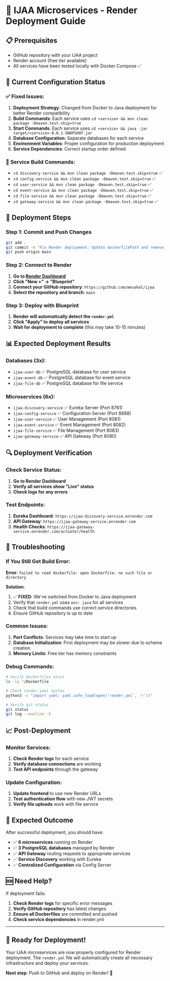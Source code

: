 # 🚀 **IJAA Microservices - Render Deployment Guide**

## 📋 **Prerequisites**

- GitHub repository with your IJAA project
- Render account (free tier available)
- All services have been tested locally with Docker Compose ✅

## 🔧 **Current Configuration Status**

### ✅ **Fixed Issues:**
1. **Deployment Strategy**: Changed from Docker to Java deployment for better Render compatibility
2. **Build Commands**: Each service uses `cd <service> && mvn clean package -Dmaven.test.skip=true`
3. **Start Commands**: Each service uses `cd <service> && java -jar target/<service>-0.0.1-SNAPSHOT.jar`
4. **Database Configuration**: Separate databases for each service
5. **Environment Variables**: Proper configuration for production deployment
6. **Service Dependencies**: Correct startup order defined

### 📁 **Service Build Commands:**
- `cd discovery-service && mvn clean package -Dmaven.test.skip=true` ✅
- `cd config-service && mvn clean package -Dmaven.test.skip=true` ✅
- `cd user-service && mvn clean package -Dmaven.test.skip=true` ✅
- `cd event-service && mvn clean package -Dmaven.test.skip=true` ✅
- `cd file-service && mvn clean package -Dmaven.test.skip=true` ✅
- `cd gateway-service && mvn clean package -Dmaven.test.skip=true` ✅

## 🚀 **Deployment Steps**

### **Step 1: Commit and Push Changes**
```bash
git add .
git commit -m "Fix Render deployment: Update dockerfilePath and remove buildArgs"
git push origin main
```

### **Step 2: Connect to Render**

1. **Go to [Render Dashboard](https://dashboard.render.com/)**
2. **Click "New +" → "Blueprint"**
3. **Connect your GitHub repository**: `https://github.com/mesahal/ijaa`
4. **Select the repository and branch**: `main`

### **Step 3: Deploy with Blueprint**

1. **Render will automatically detect the `render.yml`**
2. **Click "Apply" to deploy all services**
3. **Wait for deployment to complete** (this may take 10-15 minutes)

## 📊 **Expected Deployment Results**

### **Databases (3x):**
- `ijaa-user-db` ✅ PostgreSQL database for user service
- `ijaa-event-db` ✅ PostgreSQL database for event service  
- `ijaa-file-db` ✅ PostgreSQL database for file service

### **Microservices (6x):**
- `ijaa-discovery-service` ✅ Eureka Server (Port 8761)
- `ijaa-config-service` ✅ Configuration Server (Port 8888)
- `ijaa-user-service` ✅ User Management (Port 8081)
- `ijaa-event-service` ✅ Event Management (Port 8082)
- `ijaa-file-service` ✅ File Management (Port 8083)
- `ijaa-gateway-service` ✅ API Gateway (Port 8080)

## 🔍 **Deployment Verification**

### **Check Service Status:**
1. **Go to Render Dashboard**
2. **Verify all services show "Live" status**
3. **Check logs for any errors**

### **Test Endpoints:**
1. **Eureka Dashboard**: `https://ijaa-discovery-service.onrender.com`
2. **API Gateway**: `https://ijaa-gateway-service.onrender.com`
3. **Health Checks**: `https://ijaa-gateway-service.onrender.com/actuator/health`

## 🚨 **Troubleshooting**

### **If You Still Get Build Error:**

**Error**: `failed to read dockerfile: open Dockerfile: no such file or directory`

**Solution**: 
1. ✅ **FIXED**: We've switched from Docker to Java deployment
2. Verify that `render.yml` uses `env: java` for all services
3. Check that build commands use correct service directories
4. Ensure GitHub repository is up to date

### **Common Issues:**

1. **Port Conflicts**: Services may take time to start up
2. **Database Initialization**: First deployment may be slower due to schema creation
3. **Memory Limits**: Free tier has memory constraints

### **Debug Commands:**
```bash
# Verify Dockerfiles exist
ls -la */Dockerfile

# Check render.yaml syntax
python3 -c "import yaml; yaml.safe_load(open('render.yml', 'r'))"

# Verify git status
git status
git log --oneline -5
```

## 📈 **Post-Deployment**

### **Monitor Services:**
1. **Check Render logs** for each service
2. **Verify database connections** are working
3. **Test API endpoints** through the gateway

### **Update Configuration:**
1. **Update frontend** to use new Render URLs
2. **Test authentication flow** with new JWT secrets
3. **Verify file uploads** work with file service

## 🎯 **Expected Outcome**

After successful deployment, you should have:
- ✅ **6 microservices** running on Render
- ✅ **3 PostgreSQL databases** managed by Render
- ✅ **API Gateway** routing requests to appropriate services
- ✅ **Service Discovery** working with Eureka
- ✅ **Centralized Configuration** via Config Server

## 🆘 **Need Help?**

If deployment fails:
1. **Check Render logs** for specific error messages
2. **Verify GitHub repository** has latest changes
3. **Ensure all Dockerfiles** are committed and pushed
4. **Check service dependencies** in render.yml

---

## 🎉 **Ready for Deployment!**

Your IJAA microservices are now properly configured for Render deployment. The `render.yml` file will automatically create all necessary infrastructure and deploy your services.

**Next step**: Push to GitHub and deploy on Render! 🚀
